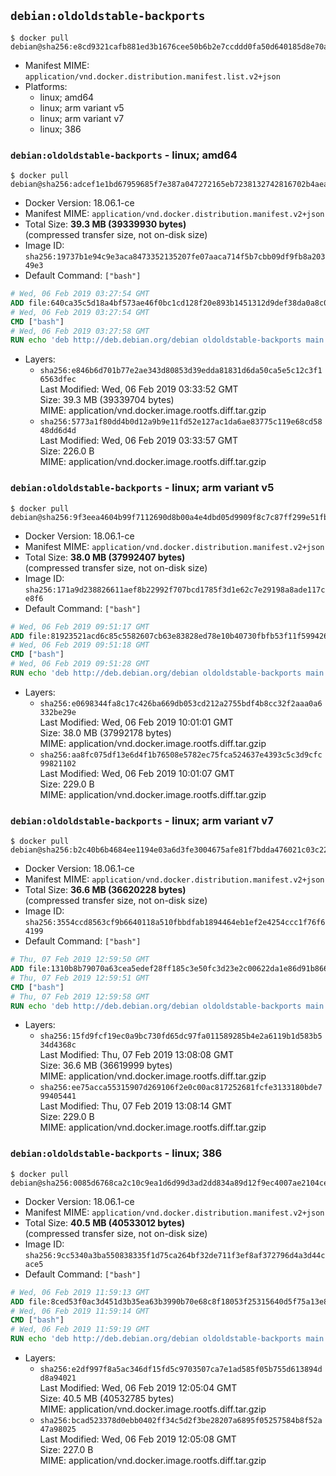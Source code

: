 ## `debian:oldoldstable-backports`

```console
$ docker pull debian@sha256:e8cd9321cafb881ed3b1676cee50b6b2e7ccddd0fa50d640185d8e70a627bc6a
```

-	Manifest MIME: `application/vnd.docker.distribution.manifest.list.v2+json`
-	Platforms:
	-	linux; amd64
	-	linux; arm variant v5
	-	linux; arm variant v7
	-	linux; 386

### `debian:oldoldstable-backports` - linux; amd64

```console
$ docker pull debian@sha256:adcef1e1bd67959685f7e387a047272165eb7238132742816702b4aeaf95db73
```

-	Docker Version: 18.06.1-ce
-	Manifest MIME: `application/vnd.docker.distribution.manifest.v2+json`
-	Total Size: **39.3 MB (39339930 bytes)**  
	(compressed transfer size, not on-disk size)
-	Image ID: `sha256:19737b1e94c9e3aca8473352135207fe07aaca714f5b7cbb09df9fb8a20349e3`
-	Default Command: `["bash"]`

```dockerfile
# Wed, 06 Feb 2019 03:27:54 GMT
ADD file:640ca35c5d18a4bf573ae46f0bc1cd128f20e893b1451312d9def38da0a8c075 in / 
# Wed, 06 Feb 2019 03:27:54 GMT
CMD ["bash"]
# Wed, 06 Feb 2019 03:27:58 GMT
RUN echo 'deb http://deb.debian.org/debian oldoldstable-backports main' > /etc/apt/sources.list.d/backports.list
```

-	Layers:
	-	`sha256:e846b6d701b77e2ae343d80853d39edda81831d6da50ca5e5c12c3f16563dfec`  
		Last Modified: Wed, 06 Feb 2019 03:33:52 GMT  
		Size: 39.3 MB (39339704 bytes)  
		MIME: application/vnd.docker.image.rootfs.diff.tar.gzip
	-	`sha256:5773a1f80dd4b0d12a9b9e11fd52e127ac1da6ae83775c119e68cd5848dd6d4d`  
		Last Modified: Wed, 06 Feb 2019 03:33:57 GMT  
		Size: 226.0 B  
		MIME: application/vnd.docker.image.rootfs.diff.tar.gzip

### `debian:oldoldstable-backports` - linux; arm variant v5

```console
$ docker pull debian@sha256:9f3eea4604b99f7112690d8b00a4e4dbd05d9909f8c7c87ff299e51fbc28eb7b
```

-	Docker Version: 18.06.1-ce
-	Manifest MIME: `application/vnd.docker.distribution.manifest.v2+json`
-	Total Size: **38.0 MB (37992407 bytes)**  
	(compressed transfer size, not on-disk size)
-	Image ID: `sha256:171a9d238826611aef8b22992f707bcd1785f3d1e62c7e29198a8ade117ce8f6`
-	Default Command: `["bash"]`

```dockerfile
# Wed, 06 Feb 2019 09:51:17 GMT
ADD file:81923521acd6c85c5582607cb63e83828ed78e10b40730fbfb53f11f59942633 in / 
# Wed, 06 Feb 2019 09:51:18 GMT
CMD ["bash"]
# Wed, 06 Feb 2019 09:51:28 GMT
RUN echo 'deb http://deb.debian.org/debian oldoldstable-backports main' > /etc/apt/sources.list.d/backports.list
```

-	Layers:
	-	`sha256:e0698344fa8c17c426ba669db053cd212a2755bdf4b8cc32f2aaa0a6332be29e`  
		Last Modified: Wed, 06 Feb 2019 10:01:01 GMT  
		Size: 38.0 MB (37992178 bytes)  
		MIME: application/vnd.docker.image.rootfs.diff.tar.gzip
	-	`sha256:aa8fc075df13e6d4f1b76508e5782ec75fca524637e4393c5c3d9cfc99821102`  
		Last Modified: Wed, 06 Feb 2019 10:01:07 GMT  
		Size: 229.0 B  
		MIME: application/vnd.docker.image.rootfs.diff.tar.gzip

### `debian:oldoldstable-backports` - linux; arm variant v7

```console
$ docker pull debian@sha256:b2c40b6b4684ee1194e03a6d3fe3004675afe81f7bdda476021c03c225a56b2c
```

-	Docker Version: 18.06.1-ce
-	Manifest MIME: `application/vnd.docker.distribution.manifest.v2+json`
-	Total Size: **36.6 MB (36620228 bytes)**  
	(compressed transfer size, not on-disk size)
-	Image ID: `sha256:3554ccd8563cf9b6640118a510fbbdfab1894464eb1ef2e4254ccc1f76f64199`
-	Default Command: `["bash"]`

```dockerfile
# Thu, 07 Feb 2019 12:59:50 GMT
ADD file:1310b8b79070a63cea5edef28ff185c3e50fc3d23e2c00622da1e86d91b866a2 in / 
# Thu, 07 Feb 2019 12:59:51 GMT
CMD ["bash"]
# Thu, 07 Feb 2019 12:59:58 GMT
RUN echo 'deb http://deb.debian.org/debian oldoldstable-backports main' > /etc/apt/sources.list.d/backports.list
```

-	Layers:
	-	`sha256:15fd9fcf19ec0a9bc730fd65dc97fa011589285b4e2a6119b1d583b534d4368c`  
		Last Modified: Thu, 07 Feb 2019 13:08:08 GMT  
		Size: 36.6 MB (36619999 bytes)  
		MIME: application/vnd.docker.image.rootfs.diff.tar.gzip
	-	`sha256:ee75acca55315907d269106f2e0c00ac817252681fcfe3133180bde799405441`  
		Last Modified: Thu, 07 Feb 2019 13:08:14 GMT  
		Size: 229.0 B  
		MIME: application/vnd.docker.image.rootfs.diff.tar.gzip

### `debian:oldoldstable-backports` - linux; 386

```console
$ docker pull debian@sha256:0085d6768ca2c10c9ea1d6d99d3ad2dd834a89d12f9ec4007ae2104ce5b5034a
```

-	Docker Version: 18.06.1-ce
-	Manifest MIME: `application/vnd.docker.distribution.manifest.v2+json`
-	Total Size: **40.5 MB (40533012 bytes)**  
	(compressed transfer size, not on-disk size)
-	Image ID: `sha256:9cc5340a3ba550838335f1d75ca264bf32de711f3ef8af372796d4a3d44cace5`
-	Default Command: `["bash"]`

```dockerfile
# Wed, 06 Feb 2019 11:59:13 GMT
ADD file:8ced53f0ac3d451d3b35ea63b3990b70e68c8f18053f25315640d5f75a13e8fd in / 
# Wed, 06 Feb 2019 11:59:14 GMT
CMD ["bash"]
# Wed, 06 Feb 2019 11:59:19 GMT
RUN echo 'deb http://deb.debian.org/debian oldoldstable-backports main' > /etc/apt/sources.list.d/backports.list
```

-	Layers:
	-	`sha256:e2df997f8a5ac346df15fd5c9703507ca7e1ad585f05b755d613894dd8a94021`  
		Last Modified: Wed, 06 Feb 2019 12:05:04 GMT  
		Size: 40.5 MB (40532785 bytes)  
		MIME: application/vnd.docker.image.rootfs.diff.tar.gzip
	-	`sha256:bcad523378d0ebb0402ff34c5d2f3be28207a6895f05257584b8f52a47a98025`  
		Last Modified: Wed, 06 Feb 2019 12:05:08 GMT  
		Size: 227.0 B  
		MIME: application/vnd.docker.image.rootfs.diff.tar.gzip
